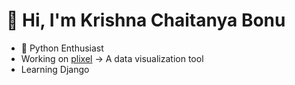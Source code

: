 # 👋 Hi, I'm Krishna Chaitanya Bonu
- 🐍 Python Enthusiast
- Working on [plixel](https://github.com/XChaitanyaX/plixel) -> A data visualization tool
- Learning Django
